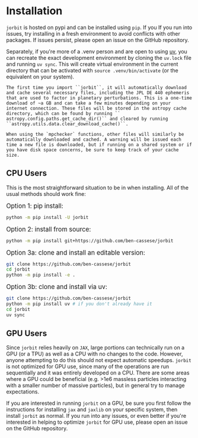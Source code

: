 # Installation

``jorbit`` is hosted on pypi and can be installed using ``pip``. If you If you run into issues, try installing in a fresh environment to avoid conflicts with other packages. If issues persist, please open an issue on the GitHub repository.

Separately, if you're more of a .venv person and are open to using [uv](https://docs.astral.sh/uv/), you can recreate the exact development environment by cloning the `uv.lock` file and running `uv sync`. This will create virtual environment in the current directory that can be activated with `source .venv/bin/activate` (or the equivalent on your system).

```{warning}
The first time you import ``jorbit``, it will automatically download and cache several necessary files, including the JPL DE 440 ephemeris that are used to factor in planetary perturbations. This is a one-time download of ~a GB and can take a few minutes depending on your internet connection. These files will be stored in the astropy cache directory, which can be found by running `` astropy.config.paths.get_cache_dir()`` and cleared by running ``astropy.utils.data.clear_download_cache()``.

When using the `mpchecker` functions, other files will similarly be automatically downloaded and cached. A warning will be issued each time a new file is downloaded, but if running on a shared system or if you have disk space concerns, be sure to keep track of your cache size.
```

## CPU Users

This is the most straightforward situation to be in when installing. All of the usual methods should work fine:

<span style="font-size:larger;">Option 1: pip install:</span>

```bash
python -m pip install -U jorbit
```

<span style="font-size:larger;">Option 2: install from source:</span>

```bash
python -m pip install git+https://github.com/ben-cassese/jorbit
```

<span style="font-size:larger;">Option 3a: clone and install an editable version:</span>

```bash
git clone https://github.com/ben-cassese/jorbit
cd jorbit
python -m pip install -e .
```

<span style="font-size:larger;">Option 3b: clone and install via uv:</span>

```bash
git clone https://github.com/ben-cassese/jorbit
python -m pip install uv # if you don't already have it
cd jorbit
uv sync
```

## GPU Users

Since ``jorbit`` relies heavily on ``JAX``, large portions can technically run on a GPU (or a TPU) as well as a CPU with no changes to the code. However, anyone attempting to do this should not expect automatic speedups. ``jorbit`` is not optimized for GPU use, since many of the operations are run sequentially and it was entirely developed on a CPU. There are some areas where a GPU could be beneficial (e.g. >1e6 massless particles interacting with a smaller number of massive particles), but in general try to manage expectations.

If you are interested in running ``jorbit`` on a GPU, be sure you first follow the instructions for installing ``jax`` and ``jaxlib`` on your specific system, then install ``jorbit`` as normal. If you run into any issues, or even better if you're interested in helping to optimize ``jorbit`` for GPU use, please open an issue on the GitHub repository.
